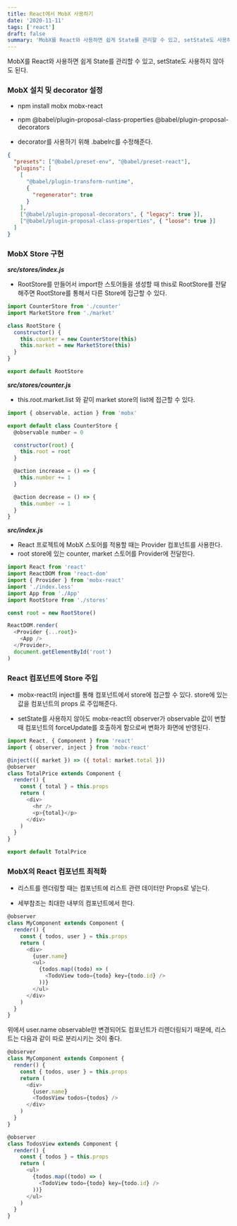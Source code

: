 ```yaml
---
title: React에서 MobX 사용하기
date: '2020-11-11'
tags: ['react']
draft: false
summary: 'MobX를 React와 사용하면 쉽게 State를 관리할 수 있고, setState도 사용하지 않아도 된다.'
---
```


MobX를 React와 사용하면 쉽게 State를 관리할 수 있고, setState도 사용하지 않아도 된다.

### MobX 설치 및 decorator 설정

- npm install mobx mobx-react

- npm @babel/plugin-proposal-class-properties @babel/plugin-proposal-decorators

- decorator를 사용하기 위해 .babelrc를 수정해준다.

```json
{
  "presets": ["@babel/preset-env", "@babel/preset-react"],
  "plugins": [
    [
      "@babel/plugin-transform-runtime",
      {
        "regenerator": true
      }
    ],
    ["@babel/plugin-proposal-decorators", { "legacy": true }],
    ["@babel/plugin-proposal-class-properties", { "loose": true }]
  ]
}
```

### MobX Store 구현

**_src/stores/index.js_**

- RootStore를 만들어서 import한 스토어들을 생성할 때 this로 RootStore를 전달해주면 RootStore를 통해서 다른 Store에 접근할 수 있다.

```javascript
import CounterStore from './counter'
import MarketStore from './market'

class RootStore {
  constructor() {
    this.counter = new CounterStore(this)
    this.market = new MarketStore(this)
  }
}

export default RootStore
```

**_src/stores/counter.js_**

- this.root.market.list 와 같이 market store의 list에 접근할 수 있다.

```javascript
import { observable, action } from 'mobx'

export default class CounterStore {
  @observable number = 0

  constructor(root) {
    this.root = root
  }

  @action increase = () => {
    this.number += 1
  }

  @action decrease = () => {
    this.number -= 1
  }
}
```

**_src/index.js_**

- React 프로젝트에 MobX 스토어를 적용할 때는 Provider 컴포넌트를 사용한다.
- root store에 있는 counter, market 스토어를 Provider에 전달한다.

```javascript
import React from 'react'
import ReactDOM from 'react-dom'
import { Provider } from 'mobx-react'
import './index.less'
import App from './App'
import RootStore from './stores'

const root = new RootStore()

ReactDOM.render(
  <Provider {...root}>
    <App />
  </Provider>,
  document.getElementById('root')
)
```

### React 컴포넌트에 Store 주입

- mobx-react의 inject를 통해 컴포넌트에서 store에 접근할 수 있다. store에 있는 값을 컴포넌트의 props 로 주입해준다.

- setState를 사용하지 않아도 mobx-react의 observer가 observable 값이 변할 때 컴포넌트의 forceUpdate를 호출하게 함으로써 변화가 화면에 반영된다.

```javascript
import React, { Component } from 'react'
import { observer, inject } from 'mobx-react'

@inject(({ market }) => ({ total: market.total }))
@observer
class TotalPrice extends Component {
  render() {
    const { total } = this.props
    return (
      <div>
        <hr />
        <p>{total}</p>
      </div>
    )
  }
}

export default TotalPrice
```

### MobX의 React 컴포넌트 최적화

- 리스트를 렌더링할 때는 컴포넌트에 리스트 관련 데이터만 Props로 넣는다.

- 세부참조는 최대한 내부의 컴포넌트에서 한다.

```javascript
@observer
class MyComponent extends Component {
  render() {
    const { todos, user } = this.props
    return (
      <div>
        {user.name}
        <ul>
          {todos.map((todo) => (
            <TodoView todo={todo} key={todo.id} />
          ))}
        </ul>
      </div>
    )
  }
}
```

위에서 user.name observable만 변경되어도 컴포넌트가 리렌더링되기 때문에, 리스트는 다음과 같이 따로 분리시키는 것이 좋다.

```javascript
@observer
class MyComponent extends Component {
  render() {
    const { todos, user } = this.props
    return (
      <div>
        {user.name}
        <TodosView todos={todos} />
      </div>
    )
  }
}

@observer
class TodosView extends Component {
  render() {
    const { todos } = this.props
    return (
      <ul>
        {todos.map((todo) => (
          <TodoView todo={todo} key={todo.id} />
        ))}
      </ul>
    )
  }
}
```
